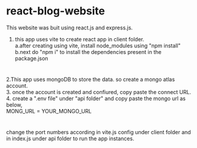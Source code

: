 ﻿# react-blog-website    
This website was buit using react.js and express.js.  
1. this app uses vite to create react app in client folder.  
a.after creating using vite, install node_modules using "npm install"  
b.next do "npm i" to install the dependencies present in the package.json
#   
2.This app uses mongoDB to store the data. so create a mongo atlas account.    
3. once the account is created and confiured, copy paste the connect URL.  
4. create a ".env file" under "api folder" and copy paste the mongo url as below,  
MONG_URL = YOUR_MONGO_URL  
#
change the port numbers according in vite.js config under client folder and in index.js under api folder to run the app instances.
 
